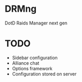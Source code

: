 # DRMng
DotD Raids Manager next gen
# TODO
* Sidebar configuration
* Alliance chat
* Options framework
* Configuration stored on server

